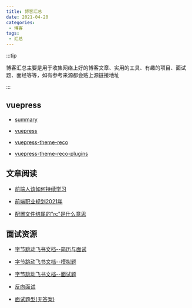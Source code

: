 ```yaml
---
title: 博客汇总
date: 2021-04-20
categories:
 - 博客
tags:
 - 汇总
---
```


<!-- more -->



:::tip

博客汇总主要是用于收集网络上好的博客文章、实用的工具、有趣的项目、面试题、面经等等，如有参考来源都会贴上源链接地址

:::



## vuepress

- [summary](/blogs/blog/vuepress/summary.md)

- [vuepress](/blogs/blog/vuepress/vuepress.md)

- [vuepress-theme-reco](/blogs/blog/vuepress/vuepress-theme-reco.md)

- [vuepress-theme-reco-plugins](/blogs/blog/vuepress/vuepress-theme-reco-plugins.md)



## 文章阅读

- [前端人该如何持续学习](/blogs/blog/article/210423.md)

- [前端职业规划2021年](/blogs/blog/article/210524.md)

- [配置文件结尾的"rc"是什么意思](/blogs/blog/article/220314.md)



## 面试资源

- [字节跳动飞书文档--简历与面试](/blogs/blog/interview/210423.md)

- [字节跳动飞书文档--模拟题](/blogs/blog/interview/210513.md)

- [字节跳动飞书文档--面试题](/blogs/blog/interview/220407.md)

- [反向面试](/blogs/blog/interview/220210.md)

- [面试题型(无答案)](/blogs/blog/interview/210422.md)

